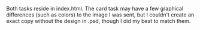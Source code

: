 Both tasks reside in index.html. The card task may have a few graphical differences (such as colors) to the image I was sent, but I couldn't create an exact copy without the design in .psd, though I did my best to match them.
